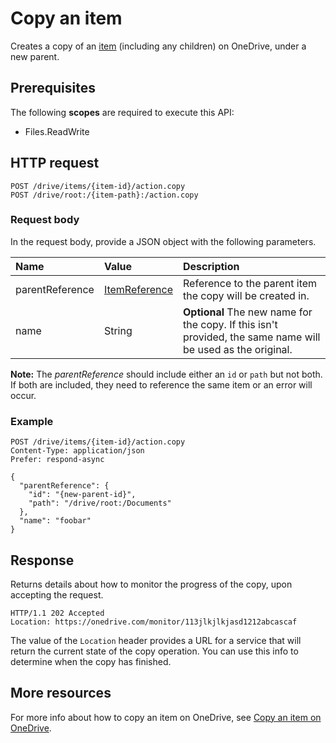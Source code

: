 # Copy an item

Creates a copy of an [item](resources/item.md) (including any children) on OneDrive, under a new parent.

## Prerequisites
The following **scopes** are required to execute this API:

  * Files.ReadWrite

## HTTP request

<!-- { "blockType": "ignored" } -->
```
POST /drive/items/{item-id}/action.copy
POST /drive/root:/{item-path}:/action.copy
```

### Request body
In the request body, provide a JSON object with the following parameters.


| Name              | Value                                            | Description                                                                                        |
|:------------------|:-------------------------------------------------|:---------------------------------------------------------------------------------------------------|
| parentReference | [ItemReference](resources/itemreference.md) | Reference to the parent item the copy will be created in.                                          |
| name            | String                                         | **Optional** The new name for the copy. If this isn't provided, the same name will be used as the original. |

**Note:** The _parentReference_ should include either an `id` or `path` but not
both. If both are included, they need to reference the same item or an error
will occur.

### Example

<!-- { "blockType": "request", "name": "copy-item" } -->
```http
POST /drive/items/{item-id}/action.copy
Content-Type: application/json
Prefer: respond-async

{
  "parentReference": {
    "id": "{new-parent-id}",
    "path": "/drive/root:/Documents"
  },
  "name": "foobar"
}
```

## Response

Returns details about how to monitor the progress of the copy, upon accepting the request.

<!-- { "blockType": "response" } -->
```http
HTTP/1.1 202 Accepted
Location: https://onedrive.com/monitor/113jlkjlkjasd1212abcascaf
```

The value of the `Location` header provides a URL for a service that will return
the current state of the copy operation. You can use this info to determine when the copy has finished.


## More resources

For more info about how to copy an item on OneDrive, see [Copy an item on OneDrive](https://dev.onedrive.com/items/copy.htm).

<!-- uuid: 8fcb5dbc-d5aa-4681-8e31-b001d5168d79
2015-10-25 14:57:30 UTC -->
<!-- {
  "type": "#page.annotation",
  "description": "item: copy",
  "keywords": "",
  "section": "documentation",
  "tocPath": ""
} -->
